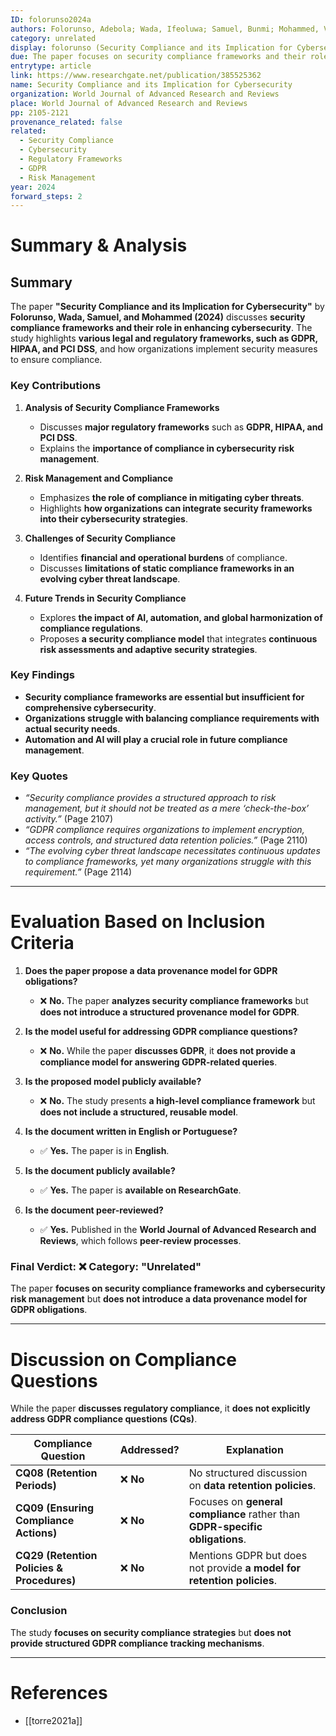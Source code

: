 ```yaml
---
ID: folorunso2024a
authors: Folorunso, Adebola; Wada, Ifeoluwa; Samuel, Bunmi; Mohammed, Viqaruddin
category: unrelated
display: folorunso (Security Compliance and its Implication for Cybersecurity)
due: The paper focuses on security compliance frameworks and their role in cybersecurity but does not propose a data provenance model for GDPR obligations.
entrytype: article
link: https://www.researchgate.net/publication/385525362
name: Security Compliance and its Implication for Cybersecurity
organization: World Journal of Advanced Research and Reviews
place: World Journal of Advanced Research and Reviews
pp: 2105-2121
provenance_related: false
related:
  - Security Compliance
  - Cybersecurity
  - Regulatory Frameworks
  - GDPR
  - Risk Management
year: 2024
forward_steps: 2
---
```


# **Summary & Analysis**

## **Summary**

The paper **"Security Compliance and its Implication for Cybersecurity"** by **Folorunso, Wada, Samuel, and Mohammed (2024)** discusses **security compliance frameworks and their role in enhancing cybersecurity**. The study highlights **various legal and regulatory frameworks, such as GDPR, HIPAA, and PCI DSS**, and how organizations implement security measures to ensure compliance.

### **Key Contributions**

1. **Analysis of Security Compliance Frameworks**
    
    - Discusses **major regulatory frameworks** such as **GDPR, HIPAA, and PCI DSS**.
    - Explains the **importance of compliance in cybersecurity risk management**.
2. **Risk Management and Compliance**
    
    - Emphasizes **the role of compliance in mitigating cyber threats**.
    - Highlights **how organizations can integrate security frameworks into their cybersecurity strategies**.
3. **Challenges of Security Compliance**
    
    - Identifies **financial and operational burdens** of compliance.
    - Discusses **limitations of static compliance frameworks in an evolving cyber threat landscape**.
4. **Future Trends in Security Compliance**
    
    - Explores **the impact of AI, automation, and global harmonization of compliance regulations**.
    - Proposes **a security compliance model** that integrates **continuous risk assessments and adaptive security strategies**.

### **Key Findings**

- **Security compliance frameworks are essential but insufficient for comprehensive cybersecurity**.
- **Organizations struggle with balancing compliance requirements with actual security needs**.
- **Automation and AI will play a crucial role in future compliance management**.

### **Key Quotes**

- _“Security compliance provides a structured approach to risk management, but it should not be treated as a mere ‘check-the-box’ activity.”_ (Page 2107)
- _“GDPR compliance requires organizations to implement encryption, access controls, and structured data retention policies.”_ (Page 2110)
- _“The evolving cyber threat landscape necessitates continuous updates to compliance frameworks, yet many organizations struggle with this requirement.”_ (Page 2114)

---

# **Evaluation Based on Inclusion Criteria**

1. **Does the paper propose a data provenance model for GDPR obligations?**
    
    - ❌ **No.** The paper **analyzes security compliance frameworks** but **does not introduce a structured provenance model for GDPR**.
2. **Is the model useful for addressing GDPR compliance questions?**
    
    - ❌ **No.** While the paper **discusses GDPR**, it **does not provide a compliance model for answering GDPR-related queries**.
3. **Is the proposed model publicly available?**
    
    - ❌ **No.** The study presents **a high-level compliance framework** but **does not include a structured, reusable model**.
4. **Is the document written in English or Portuguese?**
    
    - ✅ **Yes.** The paper is in **English**.
5. **Is the document publicly available?**
    
    - ✅ **Yes.** The paper is **available on ResearchGate**.
6. **Is the document peer-reviewed?**
    
    - ✅ **Yes.** Published in the **World Journal of Advanced Research and Reviews**, which follows **peer-review processes**.

### **Final Verdict:** ❌ **Category: "Unrelated"**

The paper **focuses on security compliance frameworks and cybersecurity risk management** but **does not introduce a data provenance model for GDPR obligations**.

---

# **Discussion on Compliance Questions**

While the paper **discusses regulatory compliance**, it **does not explicitly address GDPR compliance questions (CQs)**.

|**Compliance Question**|**Addressed?**|**Explanation**|
|---|---|---|
|**CQ08 (Retention Periods)**|❌ **No**|No structured discussion on **data retention policies**.|
|**CQ09 (Ensuring Compliance Actions)**|❌ **No**|Focuses on **general compliance** rather than **GDPR-specific obligations**.|
|**CQ29 (Retention Policies & Procedures)**|❌ **No**|Mentions GDPR but does not provide **a model for retention policies**.|

### **Conclusion**

The study **focuses on security compliance strategies** but **does not provide structured GDPR compliance tracking mechanisms**.

---

# References

- [[torre2021a]]